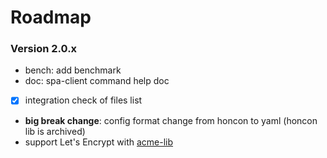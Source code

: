 # Roadmap

### Version 2.0.x

- bench: add benchmark
- doc: spa-client command help doc
- [x] integration check of files list
- **big break change**: config format change from honcon to yaml (honcon lib is archived)
- support Let's Encrypt with [acme-lib](https://crates.io/crates/acme-lib)